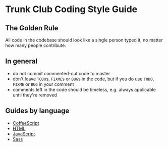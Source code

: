 Trunk Club Coding Style Guide
==========

## The Golden Rule

All code in the codebase should look like a single person typed it, no matter how many people contribute.

## In general

- do not commit commented-out code to master
- don't leave `TODO`s, `FIXME`s or `BUG`s in the code, but if you do use `TODO`, `FIXME` or `BUG` in your comment
- comments left in the code should be timeless, e.g. always applicable until they're removed

## Guides by language

- [CoffeeScript](coffeescript.md)
- [HTML](html.md)
- [JavaScript](javascript.md)
- [Sass](sass.md)
